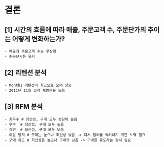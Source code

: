 # 결론

## [1] 시간의 흐름에 따라 매출, 주문고객 수, 주문단가의 추이는 어떻게 변화하는가?
    - 매출과 주문고객 수는 우상향
    - 주문단가는 유지

## [2] 리텐션 분석
    - Month1 리텐션이 최근으로 오며 상승
    - 2011년 11월 고객 재방문율 높음

## [3] RFM 분석
    - 최우수 # 최신성, 구매 모두 상당히 높음
    - 우수  # 최신성, 구매 모두 높음
    - 휴면  # 최신성, 구매 모두 낮음
    - 이탈 방지 # 구매는 높으나 최신성 낮음 -> 다시 참여를 독려하기 위한 노력 필요
    - 구매 유도 # 최신성은 높으나 구매가 낮음 -> 구매를 유도하는 장치 필요
